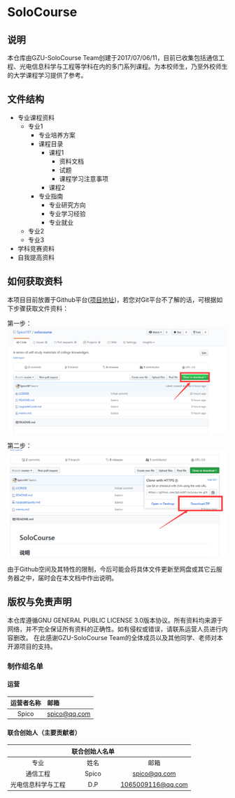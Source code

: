 # SoloCourse

## 说明
本仓库由GZU-SoloCourse Team创建于2017/07/06/11，目前已收集包括通信工程、光电信息科学与工程等学科在内的多门系列课程。为本校师生，乃至外校师生的大学课程学习提供了参考。

## 文件结构

- 专业课程资料
    - 专业1
        - 专业培养方案
        - 课程目录
            - 课程1
                - 资料文档
                - 试题
                - 课程学习注意事项
            - 课程2
        - 专业指南
            - 专业研究方向
            - 专业学习经验
            - 专业就业
    - 专业2
    - 专业3
- 学科竞赛资料
- 自我提高资料

## 如何获取资料
本项目目前放置于Github平台([项目地址](https://github.com/Spico197/solocourse))，若您对Git平台不了解的话，可根据如下步骤获取文件资料：

第一步：
![step1](/仓库文件/点击1.png)

第二步：
![step2](/仓库文件/点击2.png)

由于Github空间及其特性的限制，今后可能会将具体文件更新至网盘或其它云服务器之中，届时会在本文档中作出说明。

## 版权与免责声明
本仓库遵循GNU GENERAL PUBLIC LICENSE 3.0版本协议。所有资料均来源于网络，并不完全保证所有资料的正确性。如有侵权或错误，请联系运营人员进行内容删改。
在此感谢GZU-SoloCourse Team的全体成员以及其他同学、老师对本开源项目的支持。

### 制作组名单
#### 运营
|运营者名称|邮箱        |
|:-------:|:-----------|
|Spico    |spico@qq.com|

#### 联合创始人（主要贡献者）
|      |联合创始人名单|     |
|:-----:|:----:|:---------:|
|专业   |姓名  |邮箱        |
|通信工程|Spico|spico@qq.com|
|光电信息科学与工程|D.P|1065009116@qq.com|
